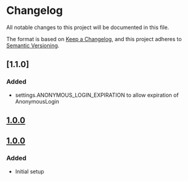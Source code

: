 # Changelog
All notable changes to this project will be documented in this file.

The format is based on [Keep a Changelog](https://keepachangelog.com/en/1.0.0/),
and this project adheres to [Semantic Versioning](https://semver.org/spec/v2.0.0.html).

## [1.1.0]

### Added
- settings.ANONYMOUS_LOGIN_EXPIRATION to allow expiration of AnonymousLogin

## [1.0.0]

## [1.0.0]

### Added
- Initial setup

[Unreleased]: https://github.com/anexia/drf-anonymous-login/compare/1.0.0...HEAD
[1.0.0]: https://github.com/anexia/drf-anonymous-login/releases/tag/1.0.0
